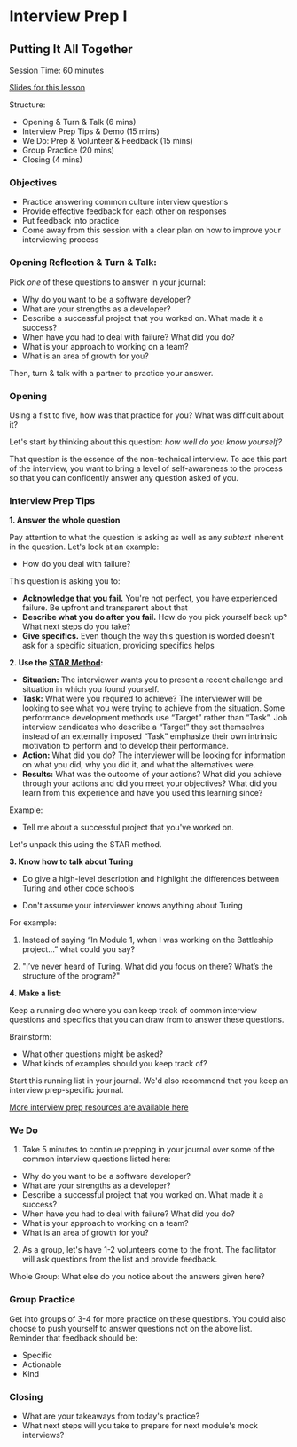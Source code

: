 # Interview Prep I
## Putting It All Together

Session Time: 60 minutes

[Slides for this lesson](https://docs.google.com/presentation/d/1ncfDn8PO3bRTwZbNPU01w0kbHGvofLjupUzYBQZ_IVI/edit?usp=sharing)

Structure:
* Opening & Turn & Talk (6 mins)
* Interview Prep Tips & Demo (15 mins)
* We Do: Prep & Volunteer & Feedback (15 mins)
* Group Practice (20 mins)
* Closing (4 mins)

### Objectives
* Practice answering common culture interview questions
* Provide effective feedback for each other on responses
* Put feedback into practice
* Come away from this session with a clear plan on how to improve your interviewing process

### Opening Reflection & Turn & Talk:
Pick *one* of these questions to answer in your journal:

* Why do you want to be a software developer?
* What are your strengths as a developer? 
* Describe a successful project that you worked on. What made it a success?
* When have you had to deal with failure? What did you do?
* What is your approach to working on a team?
* What is an area of growth for you?

Then, turn & talk with a partner to practice your answer.

### Opening
Using a fist to five, how was that practice for you? What was difficult about it?

Let's start by thinking about this question: *how well do you know yourself?*

That question is the essence of the non-technical interview. To ace this part of the interview, you want to bring a level of self-awareness to the process so that you can confidently answer any question asked of you. 

### Interview Prep Tips
**1. Answer the whole question**

Pay attention to what the question is asking as well as any *subtext* inherent in the question. Let's look at an example:

* How do you deal with failure?

This question is asking you to:
* **Acknowledge that you fail.** You're not perfect, you have experienced failure. Be upfront and transparent about that
* **Describe what you do after you fail.** How do you pick yourself back up? What next steps do you take? 
* **Give specifics.** Even though the way this question is worded doesn't ask for a specific situation, providing specifics helps 

**2. Use the [STAR Method](https://en.wikipedia.org/wiki/Situation,_task,_action,_result):**

* **Situation:** The interviewer wants you to present a recent challenge and situation in which you found yourself.
* **Task:** What were you required to achieve? The interviewer will be looking to see what you were trying to achieve from the situation. Some performance development methods use “Target” rather than “Task”. Job interview candidates who describe a “Target” they set themselves instead of an externally imposed “Task” emphasize their own intrinsic motivation to perform and to develop their performance.
* **Action:** What did you do? The interviewer will be looking for information on what you did, why you did it, and what the alternatives were.
* **Results:** What was the outcome of your actions? What did you achieve through your actions and did you meet your objectives? What did you learn from this experience and have you used this learning since?

Example:
* Tell me about a successful project that you've worked on.

Let's unpack this using the STAR method.  

**3. Know how to talk about Turing**

* Do give a high-level description and highlight the differences between Turing and other code schools

* Don't assume your interviewer knows anything about Turing

For example:

1. Instead of saying “In Module 1, when I was working on the Battleship project…” what could you say?

2. "I’ve never heard of Turing. What did you focus on there? What’s the structure of the program?" 

**4. Make a list:**

Keep a running doc where you can keep track of common interview questions and specifics that you can draw from to answer these questions.

Brainstorm:
* What other questions might be asked?
* What kinds of examples should you keep track of?

Start this running list in your journal. We'd also recommend that you keep an interview prep-specific journal. 

[More interview prep resources are available here](https://github.com/turingschool/career-development-curriculum/blob/master/module_four/interview_prep_resources.md)

### We Do
1. Take 5 minutes to continue prepping in your journal over some of the common interview questions listed here:

* Why do you want to be a software developer?
* What are your strengths as a developer? 
* Describe a successful project that you worked on. What made it a success?
* When have you had to deal with failure? What did you do?
* What is your approach to working on a team?
* What is an area of growth for you?

2. As a group, let's have 1-2 volunteers come to the front. The facilitator will ask questions from the list and provide feedback.

Whole Group: What else do you notice about the answers given here? 

### Group Practice
Get into groups of 3-4 for more practice on these questions. You could also choose to push yourself to answer questions not on the above list. Reminder that feedback should be:

* Specific
* Actionable
* Kind

### Closing
* What are your takeaways from today's practice? 
* What next steps will you take to prepare for next module's mock interviews?
